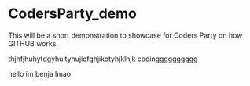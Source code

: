 # CodersParty_demo
This will be a short demonstration to showcase for Coders Party on how GITHUB works.

thjhfjhuhytdgyhuityhujiofghjikotyhjklhjk codingggggggggg

hello im benja lmao 